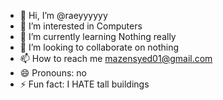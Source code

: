 - 👋 Hi, I’m @raeyyyyyy
- 👀 I’m interested in Computers
- 🌱 I’m currently learning Nothing really
- 💞️ I’m looking to collaborate on nothing
- 📫 How to reach me mazensyed01@gmail.com
- 😄 Pronouns: no
- ⚡ Fun fact: I HATE tall buildings

<!---
raeyyyyyy/raeyyyyyy is a ✨ special ✨ repository because its `README.md` (this file) appears on your GitHub profile.
You can click the Preview link to take a look at your changes.
--->
